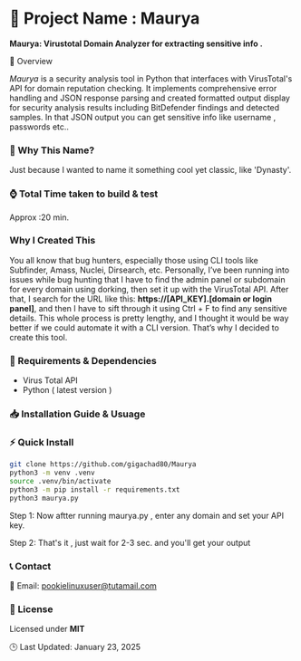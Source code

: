 🚀 Project Name : Maurya
===============

**Maurya: Virustotal Domain Analyzer for extracting sensitive info .**

📌 Overview


*_Maurya_*  is a security analysis tool in Python that interfaces with VirusTotal's API for domain reputation checking. It implements comprehensive error handling and JSON response parsing and created formatted output display for security analysis results including BitDefender findings and detected samples. In that JSON output you can get sensitive info like username , passwords etc.. 


### 🤔 Why This Name?


Just because I wanted to name it something cool yet classic, like 'Dynasty'.



### ⌚ Total Time taken to build & test

 Approx :20 min.

### Why I Created This


You all know that bug hunters, especially those using CLI tools like Subfinder, Amass, Nuclei, Dirsearch, etc. Personally, I’ve been running into issues while bug hunting that I have to find the admin panel or subdomain for every domain using dorking, then set it up with the VirusTotal API. After that, I search for the URL like this: **https://[API_KEY].[domain or login panel]**, and then I have to sift through it using Ctrl + F to find any sensitive details.
This whole process is pretty lengthy, and I thought it would be way better if we could automate it with a CLI version. That’s why I decided to create this tool.

### 🔧 Requirements & Dependencies

*    Virus Total API 
*    Python ( latest version )

### 📥 Installation Guide & Usuage
<!-- --------------------- -->

### ⚡ Quick Install

    
 ```bash
git clone https://github.com/gigachad80/Maurya
python3 -m venv .venv
source .venv/bin/activate
python3 -m pip install -r requirements.txt
python3 maurya.py
```
Step 1:  Now aftter running maurya.py , enter any domain and set your API key.

Step 2: That's it , just wait for 2-3 sec. and you'll get your output
                

### 📞 Contact


📧 Email: pookielinuxuser@tutamail.com


### 📄 License

Licensed under **MIT**


🕒 Last Updated: January 23, 2025








